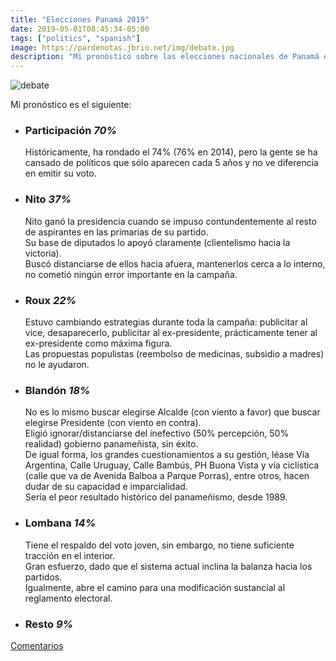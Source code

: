```yaml
---
title: "Elecciones Panamá 2019"
date: 2019-05-01T08:45:34-05:00
tags: ["politics", "spanish"]
image: https://pardenotas.jbrio.net/img/debate.jpg
description: "Mi pronóstico sobre las elecciones nacionales de Panamá en 2019"
---
```


![debate](/img/debate.jpg#c)

Mi pronóstico es el siguiente:

- ### Participación _70%_

  Históricamente, ha rondado el 74% (76% en 2014), pero la gente se ha cansado de políticos que sólo aparecen cada 5 años y no ve diferencia en emitir su voto.

- ### Nito _37%_

  Nito ganó la presidencia cuando se impuso contundentemente al resto de aspirantes en las primarias de su partido.<br/>
  Su base de diputados lo apoyó claramente (clientelismo hacia la victoria).<br/>
  Buscó distanciarse de ellos hacia afuera, mantenerlos cerca a lo interno, no cometió ningún error importante en la campaña.

- ### Roux _22%_

  Estuvo cambiando estrategias durante toda la campaña: publicitar al vice, desaparecerlo, publicitar al ex-presidente, prácticamente tener al ex-presidente como máxima figura.<br/>
  Las propuestas populistas (reembolso de medicinas, subsidio a madres) no le ayudaron.<br/>

- ### Blandón _18%_

  No es lo mismo buscar elegirse Alcalde (con viento a favor) que buscar elegirse Presidente (con viento en contra).<br/>
  Eligió ignorar/distanciarse del inefectivo (50% percepción, 50% realidad) gobierno panameñista, sin éxito.<br/>
  De igual forma, los grandes cuestionamientos a su gestión, léase Vía Argentina, Calle Uruguay, Calle Bambús, PH Buona Vista y vía ciclística (calle que va de Avenida Balboa a Parque Porras), entre otros, hacen dudar de su capacidad e imparcialidad.<br/>
  Sería el peor resultado histórico del panameñismo, desde 1989.

- ### Lombana _14%_

  Tiene el respaldo del voto joven, sin embargo, no tiene suficiente tracción en el interior.<br/>
  Gran esfuerzo, dado que el sistema actual inclina la balanza hacia los partidos.<br/>
  Igualmente, abre el camino para una modificación sustancial al reglamento electoral.<br/>

- ### Resto _9%_

[Comentarios](https://twitter.com/search?q=https%3A%2F%2Fpardenotas.jbrio.net%2Felecciones%2F)
